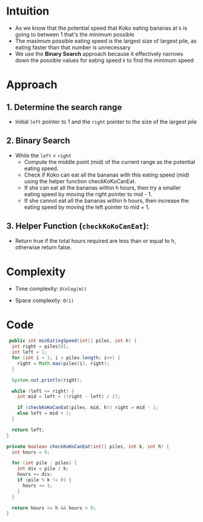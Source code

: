 # Intuition
- As we know that the potential speed that Koko eating bananas at `k` is going to between 1 that's the minimum possible
- The maximum possible eating speed is the largest size of largest pile, as eating faster than that number is unnecessary
- We use the **Binary Search** approach because it effectively narrows down the possible values for eating speed `k` to find the minimum speed
# Approach

## 1. Determine the search range
- Initial `left` pointer to 1 and the `right` pointer to the size of the largest pile

## 2. Binary Search
- While the `left` < `right`
  - Compute the middle point (mid) of the current range as the potential eating speed. 
  - Check if Koko can eat all the bananas with this eating speed (mid) using the helper function checkKoKoCanEat. 
  - If she can eat all the bananas within h hours, then try a smaller eating speed by moving the right pointer to mid - 1. 
  - If she cannot eat all the bananas within h hours, then increase the eating speed by moving the left pointer to mid + 1.
## 3. Helper Function (`checkKoKoCanEat`):
- Return true if the total hours required are less than or equal to h, otherwise return false.

# Complexity

- Time complexity: `O(nlog(m))`

- Space complexity: `O(1)`

# Code

```java
 public int minEatingSpeed(int[] piles, int h) {
  int right = piles[0];
  int left = 1;
  for (int i = 1; i < piles.length; i++) {
    right = Math.max(piles[i], right);
  }

  System.out.println(right);

  while (left <= right) {
    int mid = left + ((right - left) / 2);

    if (checkKoKoCanEat(piles, mid, h)) right = mid - 1;
    else left = mid + 1;
  }

  return left;
}

private boolean checkKoKoCanEat(int[] piles, int k, int h) {
  int hours = 0;

  for (int pile : piles) {
    int div = pile / k;
    hours += div;
    if (pile % k != 0) {
      hours += 1;
    }
  }

  return hours <= h && hours > 0;
}
```
